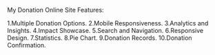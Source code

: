 My Donation Online Site Features:

1.Multiple Donation Options.
2.Mobile Responsiveness.
3.Analytics and Insights.
4.Impact Showcase.
5.Search and Navigation.
6.Responsive Design.
7.Statistics.
8.Pie Chart.
9.Donation Records.
10.Donation Confirmation.